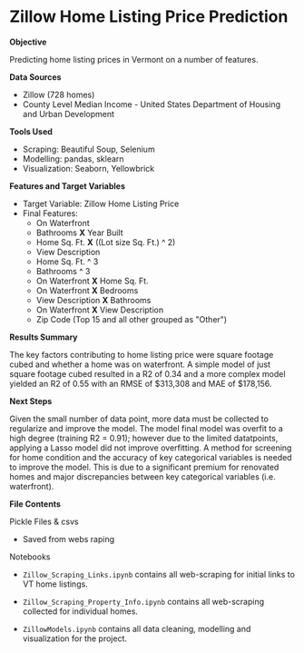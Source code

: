 # Zillow Home Listing Price Prediction

**Objective**

Predicting home listing prices in Vermont on a number of features.

**Data Sources**

- Zillow (728 homes)
- County Level Median Income - United States Department of Housing and Urban Development 

**Tools Used**

- Scraping: Beautiful Soup, Selenium
- Modelling: pandas, sklearn
- Visualization: Seaborn, Yellowbrick

**Features and Target Variables**

- Target Variable: Zillow Home Listing Price
- Final Features: 
  - On Waterfront 
  - Bathrooms **X** Year Built 
  - Home Sq. Ft. **X** ((Lot size Sq. Ft.) ^ 2)
  - View Description
  - Home Sq. Ft. ^ 3
  - Bathrooms ^ 3
  - On Waterfront **X** Home Sq. Ft.
  - On Waterfront **X** Bedrooms
  - View Description **X** Bathrooms 
  - On Waterfront **X** View Description
  - Zip Code (Top 15 and all other grouped as "Other")

**Results Summary**

The key factors contributing to home listing price were square footage cubed and whether a home was on waterfront.  A simple model of just square footage cubed resulted in a R2 of  0.34 and a more complex model yielded an R2 of 0.55 with an RMSE of $313,308 and MAE of $178,156.

**Next Steps**

Given the small number of data point, more data must be collected to regularize and improve the model.  The model final model was overfit to a high degree (training R2 = 0.91); however due to the limited datatpoints, applying a Lasso model did not improve overfitting.  A method for screening for home condition and the accuracy of key categorical variables is needed to improve the model.  This is due to a significant premium for renovated homes and major discrepancies between key categorical variables (i.e. waterfront).

**File Contents**

Pickle Files & csvs

- Saved from webs raping

Notebooks

- `Zillow_Scraping_Links.ipynb` contains all web-scraping for initial links to VT home listings.

- `Zillow_Scraping_Property_Info.ipynb` contains all web-scraping collected for individual homes.

- `ZillowModels.ipynb` contains all data cleaning, modelling and visualization for the project.

  

  
